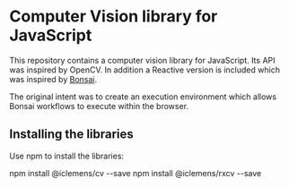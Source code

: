 # Computer Vision library for JavaScript

This repository contains a computer vision library for JavaScript. Its API was inspired by OpenCV. In addition a Reactive version is included which was inspired by [Bonsai](https://bitbucket.org/horizongir/bonsai).

The original intent was to create an execution environment which allows Bonsai workflows to execute within the browser.

## Installing the libraries

Use npm to install the libraries:

 npm install @iclemens/cv --save
 npm install @iclemens/rxcv --save
